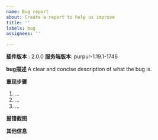 ```yaml
---
name: Bug report
about: Create a report to help us improve
title: ''
labels: bug
assignees: ''

---
```


**插件版本** :  2.0.0
**服务端版本**: purpur-1.19.1-1746

**bug描述**
A clear and concise description of what the bug is.

**重现步骤**
1. ...
2. ...
3. ...


**报错截图**


**其他信息**
